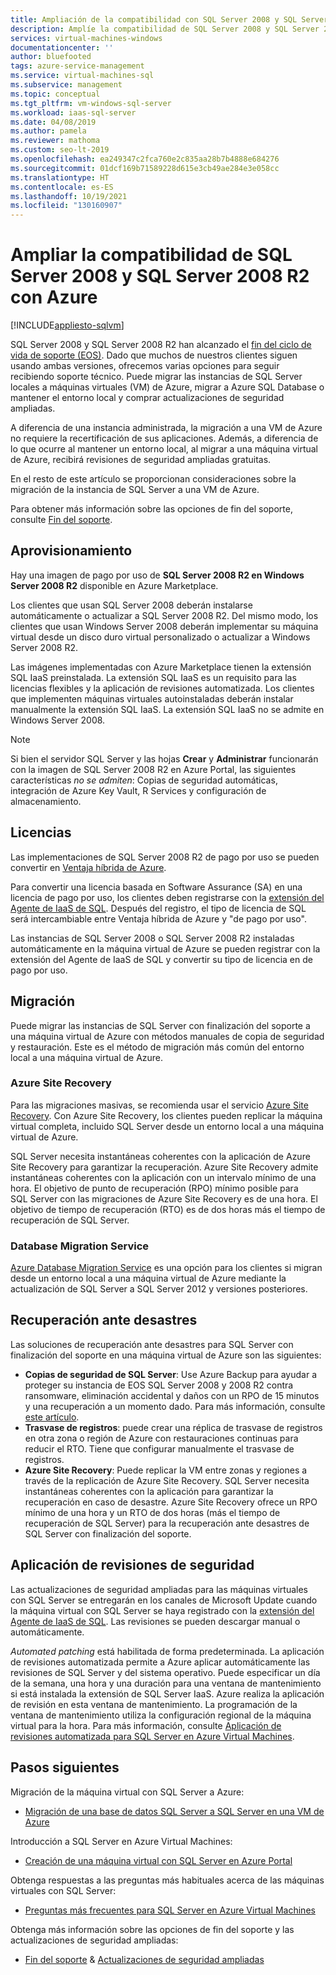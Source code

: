 ```yaml
---
title: Ampliación de la compatibilidad con SQL Server 2008 y SQL Server 2008 R2
description: Amplíe la compatibilidad de SQL Server 2008 y SQL Server 2008 R2 mediante la migración de una instancia de SQL Server a Azure o mediante la compra de compatibilidad ampliada para mantener las instancias locales.
services: virtual-machines-windows
documentationcenter: ''
author: bluefooted
tags: azure-service-management
ms.service: virtual-machines-sql
ms.subservice: management
ms.topic: conceptual
ms.tgt_pltfrm: vm-windows-sql-server
ms.workload: iaas-sql-server
ms.date: 04/08/2019
ms.author: pamela
ms.reviewer: mathoma
ms.custom: seo-lt-2019
ms.openlocfilehash: ea249347c2fca760e2c835aa28b7b4888e684276
ms.sourcegitcommit: 01dcf169b71589228d615e3cb49ae284e3e058cc
ms.translationtype: HT
ms.contentlocale: es-ES
ms.lasthandoff: 10/19/2021
ms.locfileid: "130160907"
---
```

# <a name="extend-support-for-sql-server-2008-and-sql-server-2008-r2-with-azure"></a>Ampliar la compatibilidad de SQL Server 2008 y SQL Server 2008 R2 con Azure
[!INCLUDE[appliesto-sqlvm](../../includes/appliesto-sqlvm.md)]

SQL Server 2008 y SQL Server 2008 R2 han alcanzado el [fin del ciclo de vida de soporte (EOS)](https://www.microsoft.com/sql-server/sql-server-2008). Dado que muchos de nuestros clientes siguen usando ambas versiones, ofrecemos varias opciones para seguir recibiendo soporte técnico. Puede migrar las instancias de SQL Server locales a máquinas virtuales (VM) de Azure, migrar a Azure SQL Database o mantener el entorno local y comprar actualizaciones de seguridad ampliadas.

A diferencia de una instancia administrada, la migración a una VM de Azure no requiere la recertificación de sus aplicaciones. Además, a diferencia de lo que ocurre al mantener un entorno local, al migrar a una máquina virtual de Azure, recibirá revisiones de seguridad ampliadas gratuitas.

En el resto de este artículo se proporcionan consideraciones sobre la migración de la instancia de SQL Server a una VM de Azure.

Para obtener más información sobre las opciones de fin del soporte, consulte [Fin del soporte](/sql/sql-server/end-of-support/sql-server-end-of-life-overview).

## <a name="provisioning"></a>Aprovisionamiento

Hay una imagen de pago por uso de **SQL Server 2008 R2 en Windows Server 2008 R2** disponible en Azure Marketplace.

Los clientes que usan SQL Server 2008 deberán instalarse automáticamente o actualizar a SQL Server 2008 R2. Del mismo modo, los clientes que usan Windows Server 2008 deberán implementar su máquina virtual desde un disco duro virtual personalizado o actualizar a Windows Server 2008 R2.

Las imágenes implementadas con Azure Marketplace tienen la extensión SQL IaaS preinstalada. La extensión SQL IaaS es un requisito para las licencias flexibles y la aplicación de revisiones automatizada. Los clientes que implementen máquinas virtuales autoinstaladas deberán instalar manualmente la extensión SQL IaaS. La extensión SQL IaaS no se admite en Windows Server 2008.

> [!NOTE]
> Si bien el servidor SQL Server y las hojas **Crear** y **Administrar** funcionarán con la imagen de SQL Server 2008 R2 en Azure Portal, las siguientes características _no se admiten_: Copias de seguridad automáticas, integración de Azure Key Vault, R Services y configuración de almacenamiento.

## <a name="licensing"></a>Licencias
Las implementaciones de SQL Server 2008 R2 de pago por uso se pueden convertir en [Ventaja híbrida de Azure](https://azure.microsoft.com/pricing/hybrid-benefit/).

Para convertir una licencia basada en Software Assurance (SA) en una licencia de pago por uso, los clientes deben registrarse con la [extensión del Agente de IaaS de SQL](sql-agent-extension-manually-register-single-vm.md). Después del registro, el tipo de licencia de SQL será intercambiable entre Ventaja híbrida de Azure y "de pago por uso".

Las instancias de SQL Server 2008 o SQL Server 2008 R2 instaladas automáticamente en la máquina virtual de Azure se pueden registrar con la extensión del Agente de IaaS de SQL y convertir su tipo de licencia en de pago por uso.

## <a name="migration"></a>Migración
Puede migrar las instancias de SQL Server con finalización del soporte a una máquina virtual de Azure con métodos manuales de copia de seguridad y restauración. Este es el método de migración más común del entorno local a una máquina virtual de Azure.

### <a name="azure-site-recovery"></a>Azure Site Recovery

Para las migraciones masivas, se recomienda usar el servicio [Azure Site Recovery](../../../site-recovery/site-recovery-overview.md). Con Azure Site Recovery, los clientes pueden replicar la máquina virtual completa, incluido SQL Server desde un entorno local a una máquina virtual de Azure.

SQL Server necesita instantáneas coherentes con la aplicación de Azure Site Recovery para garantizar la recuperación. Azure Site Recovery admite instantáneas coherentes con la aplicación con un intervalo mínimo de una hora. El objetivo de punto de recuperación (RPO) mínimo posible para SQL Server con las migraciones de Azure Site Recovery es de una hora. El objetivo de tiempo de recuperación (RTO) es de dos horas más el tiempo de recuperación de SQL Server.

### <a name="database-migration-service"></a>Database Migration Service

[Azure Database Migration Service](../../../dms/dms-overview.md) es una opción para los clientes si migran desde un entorno local a una máquina virtual de Azure mediante la actualización de SQL Server a SQL Server 2012 y versiones posteriores.

## <a name="disaster-recovery"></a>Recuperación ante desastres

Las soluciones de recuperación ante desastres para SQL Server con finalización del soporte en una máquina virtual de Azure son las siguientes:

- **Copias de seguridad de SQL Server**: Use Azure Backup para ayudar a proteger su instancia de EOS SQL Server 2008 y 2008 R2 contra ransomware, eliminación accidental y daños con un RPO de 15 minutos y una recuperación a un momento dado. Para más información, consulte [este artículo](../../../backup/sql-support-matrix.md#scenario-support).
- **Trasvase de registros**: puede crear una réplica de trasvase de registros en otra zona o región de Azure con restauraciones continuas para reducir el RTO. Tiene que configurar manualmente el trasvase de registros.
- **Azure Site Recovery**: Puede replicar la VM entre zonas y regiones a través de la replicación de Azure Site Recovery. SQL Server necesita instantáneas coherentes con la aplicación para garantizar la recuperación en caso de desastre. Azure Site Recovery ofrece un RPO mínimo de una hora y un RTO de dos horas (más el tiempo de recuperación de SQL Server) para la recuperación ante desastres de SQL Server con finalización del soporte.

## <a name="security-patching"></a>Aplicación de revisiones de seguridad

Las actualizaciones de seguridad ampliadas para las máquinas virtuales con SQL Server se entregarán en los canales de Microsoft Update cuando la máquina virtual con SQL Server se haya registrado con la [extensión del Agente de IaaS de SQL](sql-agent-extension-manually-register-single-vm.md). Las revisiones se pueden descargar manual o automáticamente.

*Automated patching* está habilitada de forma predeterminada. La aplicación de revisiones automatizada permite a Azure aplicar automáticamente las revisiones de SQL Server y del sistema operativo. Puede especificar un día de la semana, una hora y una duración para una ventana de mantenimiento si está instalada la extensión de SQL Server IaaS. Azure realiza la aplicación de revisión en esta ventana de mantenimiento. La programación de la ventana de mantenimiento utiliza la configuración regional de la máquina virtual para la hora. Para más información, consulte [Aplicación de revisiones automatizada para SQL Server en Azure Virtual Machines](automated-patching.md).


## <a name="next-steps"></a>Pasos siguientes

Migración de la máquina virtual con SQL Server a Azure:

* [Migración de una base de datos SQL Server a SQL Server en una VM de Azure](migrate-to-vm-from-sql-server.md)

Introducción a SQL Server en Azure Virtual Machines:

* [Creación de una máquina virtual con SQL Server en Azure Portal](sql-vm-create-portal-quickstart.md)

Obtenga respuestas a las preguntas más habituales acerca de las máquinas virtuales con SQL Server:

* [Preguntas más frecuentes para SQL Server en Azure Virtual Machines](frequently-asked-questions-faq.yml)

Obtenga más información sobre las opciones de fin del soporte y las actualizaciones de seguridad ampliadas:

* [Fin del soporte](/sql/sql-server/end-of-support/sql-server-end-of-life-overview) & [Actualizaciones de seguridad ampliadas](/sql/sql-server/end-of-support/sql-server-extended-security-updates)